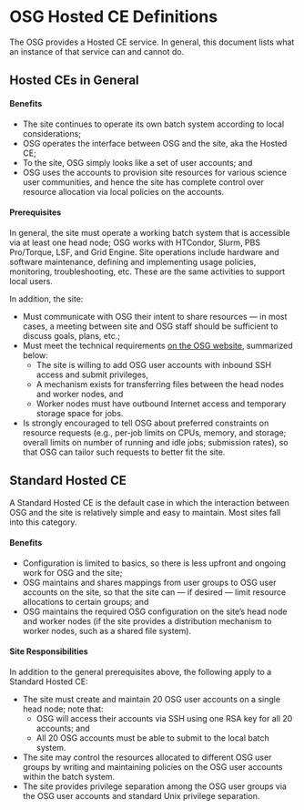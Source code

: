 OSG Hosted CE Definitions
=========================

The OSG provides a Hosted CE service. In general, this document lists what an instance of that service can and cannot do.

Hosted CEs in General
---------------------

#### Benefits

   - The site continues to operate its own batch system according to local considerations;
   - OSG operates the interface between OSG and the site, aka the Hosted CE;
   - To the site, OSG simply looks like a set of user accounts; and
   - OSG uses the accounts to provision site resources for various science user communities, and hence the site has complete control over resource allocation via local policies on the accounts.

#### Prerequisites

In general, the site must operate a working batch system that is accessible via at least one head node; OSG works with HTCondor, Slurm, PBS Pro/Torque, LSF, and Grid Engine. Site operations include hardware and software maintenance, defining and implementing usage policies, monitoring, troubleshooting, etc. These are the same activities to support local users.

In addition, the site:

   - Must communicate with OSG their intent to share resources — in most cases, a meeting between site and OSG staff should be sufficient to discuss goals, plans, etc.;
   - Must meet the technical requirements [on the OSG website](https://opensciencegrid.org/docs/compute-element/hosted-ce/#before-starting), summarized below:
      * The site is willing to add OSG user accounts with inbound SSH access and submit privileges,
      * A mechanism exists for transferring files between the head nodes and worker nodes, and
      * Worker nodes must have outbound Internet access and temporary storage space for jobs.
   - Is strongly encouraged to tell OSG about preferred constraints on resource requests (e.g., per-job limits on CPUs, memory, and storage; overall limits on number of running and idle jobs; submission rates), so that OSG can tailor such requests to better fit the site.

Standard Hosted CE
------------------

A Standard Hosted CE is the default case in which the interaction between OSG and the site is relatively simple and easy to maintain. Most sites fall into this category.

#### Benefits

   - Configuration is limited to basics, so there is less upfront and ongoing work for OSG and the site;
   - OSG maintains and shares mappings from user groups to OSG user accounts on the site, so that the site can — if desired — limit resource allocations to certain groups; and
   - OSG maintains the required OSG configuration on the site’s head node and worker nodes (if the site provides a distribution mechanism to worker nodes, such as a shared file system).

#### Site Responsibilities

In addition to the general prerequisites above, the following apply to a Standard Hosted CE:

   - The site must create and maintain 20 OSG user accounts on a single head node; note that:
      * OSG will access their accounts via SSH using one RSA key for all 20 accounts; and
      * All 20 OSG accounts must be able to submit to the local batch system.
   - The site may control the resources allocated to different OSG user groups by writing and maintaining policies on the OSG user accounts within the batch system.
   - The site provides privilege separation among the OSG user groups via the OSG user accounts and standard Unix privilege separation.
